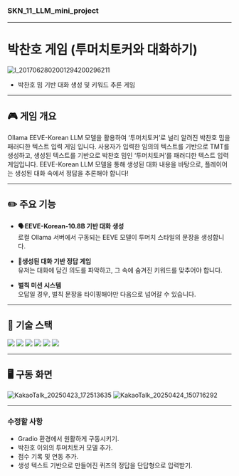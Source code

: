 ### SKN_11_LLM_mini_project
---
# 박찬호 게임 (투머치토커와 대화하기)

![l_2017062802001294200296211](https://github.com/user-attachments/assets/c9a606a6-ee3c-4fdb-a2a6-e58400b10861)

- 박찬호 밈 기반 대화 생성 및 키워드 추론 게임

---

## 🎮 게임 개요

Ollama EEVE-Korean LLM 모델을 활용하여
‘투머치토커’로 널리 알려진 박찬호 밈을 패러디한 텍스트 입력 게임 입니다.
사용자가 입력한 임의의 텍스트를 기반으로 TMT를 생성하고, 
생성된 텍스트를 기반으로 
박찬호 밈인 ‘투머치토커’를 패러디한 텍스트 입력 게임입니다.
EEVE-Korean LLM 모델을 통해 생성된 대화 내용을 바탕으로,
플레이어는 생성된 대화 속에서 정답을 추론해야 합니다!

---

## ✏️ 주요 기능

- 🗣️**EEVE-Korean-10.8B 기반 대화 생성**  
  로컬 Ollama 서버에서 구동되는 EEVE 모델이 투머치 스타일의 문장을 생성합니다.

- 🔑**생성된 대화 기반 정답 게임**  
  유저는 대화에 담긴 의도를 파악하고, 그 속에 숨겨진 키워드를 맞추어야 합니다.

- **벌칙 미션 시스템**  
  오답일 경우, 벌칙 문장을 타이핑해야만 다음으로 넘어갈 수 있습니다.
  
---

## 🔧 기술 스택

<img src="https://img.shields.io/badge/python-3776AB?style=for-the-badge&logo=python&logoColor=white"> <img src="https://img.shields.io/badge/ollama-000000?style=for-the-badge&logo=ollama&logoColor=white"> <img src="https://img.shields.io/badge/huggingface-FFD21E?style=for-the-badge&logo=huggingface&logoColor=white"> <img src="https://img.shields.io/badge/EEVE_Korean_10.8B-fdccbb?style=for-the-badge&logo=eeve&logoColor=white"> <img src="https://img.shields.io/badge/runpod-491757?style=for-the-badge&logo=runpod&logoColor=white"> <img src="https://img.shields.io/badge/gradio-F97316?style=for-the-badge&logo=gradio&logoColor=white">



---

## 🖥️ 구동 화면

![KakaoTalk_20250423_172513635](https://github.com/user-attachments/assets/df68f68f-67d4-4621-bf6a-1aa78a9843ab)
![KakaoTalk_20250424_150716292](https://github.com/user-attachments/assets/102f7b9f-48fd-498c-8a15-e41c2115f43e)



---

### 수정할 사항
- Gradio 환경에서 원활하게 구동시키기.
- 박찬호 이외의 투머치토커 모델 추가.
- 점수 기록 및 연동 추가.
- 생성 텍스트 기반으로 만들어진 퀴즈의 정답을 단답형으로 입력받기.
